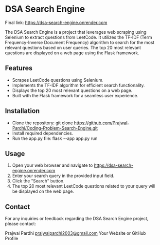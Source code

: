 # DSA Search Engine

Final link: https://dsa-search-engine.onrender.com

The DSA Search Engine is a project that leverages web scraping using Selenium to extract questions from LeetCode. It utilizes the TF-IDF (Term Frequency-Inverse Document Frequency) algorithm to search for the most relevant questions based on user queries. The top 20 most relevant questions are displayed on a web page using the Flask framework.

## Features

- Scrapes LeetCode questions using Selenium.
- Implements the TF-IDF algorithm for efficient search functionality.
- Displays the top 20 most relevant questions on a web page.
- Built with the Flask framework for a seamless user experience.

## Installation
- Clone the repository: git clone https://github.com/Prajwal-Pardhi/Coding-Problem-Search-Engine.git
- Install required dependencies.
- Run the app.py file:  flask --app app.py run

## Usage
1. Open your web browser and navigate to https://dsa-search-engine.onrender.com 
2. Enter your search query in the provided input field.
3. Click the "Search" button.
4. The top 20 most relevant LeetCode questions related to your query will be displayed on the web page.
   
## Contact
For any inquiries or feedback regarding the DSA Search Engine project, please contact:

 Prajwal Pardhi
 prajwalpardhi2003@gmail.com
 Your Website or GitHub Profile
